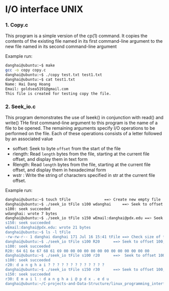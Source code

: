 # I/O interface UNIX


### 1. Copy.c

This program is a simple version of the cp(1) command.
It copies the contents of the existing file named in its
first command-line argument to the new file named in its second
command-line argument

Example run:

```sh
danghai@ubuntu:~$ make
gcc -o copy copy.c
danghai@ubuntu:~$ ./copy test.txt test1.txt
danghai@ubuntu:~$ cat test1.txt
Name: Hai Dang Hoang
Email: goldsea5191@gmail.com
This file is created for testing copy the file.
```

### 2. Seek_io.c

This program demonstrates the use of lseek() in conjunction with read() and write()
THe first command-line argument to this program is the name of a file to be opened.
The remaining arguments specify I/O operations to be performed on the file.
Each of these operations consists of a letter followed by an associated value

* soffset: Seek to byte `offset` from the start of the file
* rlength: Read `length` bytes from the file, starting at the current file offset, and
display them in text form
* Rlength: Read `length` bytes from the file, starting at the current file offset, and
display them in hexadecimal form
* wstr : Write the string of characters specified in str at the current file offset.

Example run:

```sh
danghai@ubuntu:~$ touch tFile				==> Create new empty file
danghai@ubuntu:~$ ./seek_io tFile s100 wdanghai		==> Seek to offset 100, write "danghai"
s100: seek succeeded
wdanghai: wrote 7 bytes
danghai@ubuntu:~$ ./seek_io tFile s150 wEmail:danghai@pdx.edu ==> Seek to offset 15, write "Email:danghai@pdx.edu
s150: seek succeeded
wEmail:danghai@pdx.edu: wrote 21 bytes
danghai@ubuntu:~$ ls -l tFile
-rw-rw-r-- 1 danghai danghai 171 Jul 16 15:41 tFile	==> Check size of file
danghai@ubuntu:~$ ./seek_io tFile s100 R20		==> Seek to offset 100, read 20 bytes under hexa format
s100: seek succeeded
R20: 64 61 6e 67 68 61 69 00 00 00 00 00 00 00 00 00 00 00 00 00
danghai@ubuntu:~$ ./seek_io tFile s100 r20		==>  Seek to offset 100, read 20 bytesunder text format
s100: seek succeeded
r20: d a n g h a i ? ? ? ? ? ? ? ? ? ? ? ? ? 
danghai@ubuntu:~$ ./seek_io tFile s150 r30		==> Seek to offset 100, read 30 bytes under text format
s150: seek succeeded
r30: E m a i l : d a n g h a i @ p d x . e d u 		
danghai@ubuntu:~/C-projects-and-Data-Structure/linux_programming_interface/file-IO$
```
